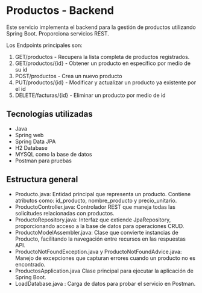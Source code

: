 # Productos - Backend 
Este servicio implementa el backend para la gestión de productos utilizando Spring Boot. Proporciona servicios REST.  

Los Endpoints principales son: 
1. GET/productos - Recupera la lista completa de productos registrados. 
2. GET/productos/{id} - Obtener un producto en específico por medio de su id
3. POST/productos - Crea un nuevo producto 
4. PUT/productos/{id} - Modificar y actualizar un producto ya existente por el id 
5. DELETE/facturas/{id} - Eliminar un producto por medio de id 

## Tecnologías utilizadas

- Java
- Spring web
- Spring Data JPA
- H2 Database
- MYSQL como la base de datos
- Postman para pruebas 

## Estructura general
- Producto.java: Entidad principal que representa un producto. Contiene atributos como: id_producto, nombre_producto y precio_unitario.
- ProductoController.java: Controlador REST que maneja todas las solicitudes relacionadas con productos.
- ProductoRepository.java: Interfaz que extiende JpaRepository, proporcionando acceso a la base de datos para operaciones CRUD.
- ProductoModelAssembler.java: Clase que convierte instancias de Producto, facilitando la navegación entre recursos en las respuestas API.
- ProductoNotFoundException.java y ProductoNotFoundAdvice.java: Manejo de excepciones que capturan errores cuando un producto no es encontrado.
- ProductosApplication.java
Clase principal para ejecutar la aplicación de Spring Boot.
- LoadDatabase.java : Carga de datos para probar el servicio en Postman.